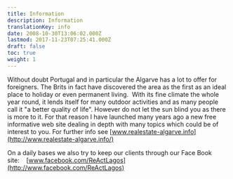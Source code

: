 ```yaml
---
title: Information
description: Information
translationKey: info
date: 2008-10-30T13:06:02.000Z
lastmod: 2017-11-23T07:25:41.000Z
draft: false
toc: true
weight: 1
---
```


Without doubt Portugal and in particular the Algarve has a lot to offer for foreigners. The Brits in fact have discovered the area as the first as an ideal place to holiday or even permanent living.  With its fine climate the whole year round, it lends itself for many outdoor activities and as many people call it "a better quality of life". However do not let the sun blind you as there is more to it. For that reason I have launched many years ago a new free informative web site dealing in depth with many topics which could be of interest to you. For further info see [www.realestate-algarve.info](http://www.realestate-algarve.info/)

On a daily bases we also try to keep our clients through our Face Book site:    [www.facebook.com/ReActLagos](http://www.facebook.com/ReActLagos)
